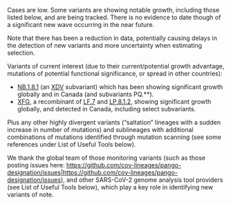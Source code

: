 

Cases are low. Some variants are showing notable growth, including those listed below, and are being tracked. There is no evidence to date though of a significant new wave occurring in the near future.



Note that there has been a reduction in data, potentially causing delays in the detection of new variants and more uncertainty when estimating selection.



Variants of current interest (due to their current/potential growth advantage, mutations of potential functional significance, or spread in other countries):



* <u id='NB_1_8_1'>NB.1.8.1</u> (an <u id='XDV'>XDV</u> subvariant) which has been showing significant growth globally and in Canada (and subvariants PQ.**).
* <u id='XFG'>XFG</u>, a recombinant of <u id='LF_7'>LF.7</u> and <u id='LP_8_1_2'>LP.8.1.2</u>, showing significant growth globally, and detected in Canada, including select subvariants. 

Plus any other highly divergent variants (“saltation” lineages with a sudden increase in number of mutations) and sublineages with additional combinations of mutations identified through mutation scanning (see some references under List of Useful Tools below).



We thank the global team of those monitoring variants (such as those posting issues here: <https://github.com/cov-lineages/pango-designation/issues|https://github.com/cov-lineages/pango-designation/issues>), and other SARS-CoV-2 genome analysis tool providers (see List of Useful Tools below), which play a key role in identifying new variants of note.


<!-- edited -->